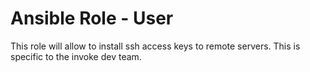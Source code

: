 # Ansible Role - User

This role will allow to install ssh access keys to remote servers. This is specific to the invoke dev team.